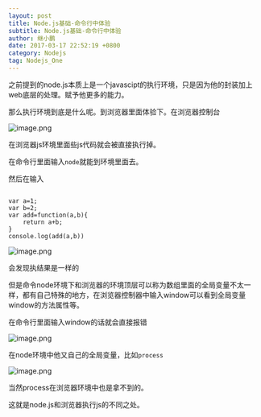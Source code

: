 ```yaml
---
layout: post
title: Node.js基础-命令行中体验
subtitle: Node.js基础-命令行中体验
author: 继小鹏
date: 2017-03-17 22:52:19 +0800
category: Nodejs
tag: Nodejs_One
---
```



之前提到的node.js本质上是一个javascipt的执行环境，只是因为他的封装加上web底层的处理。赋予他更多的能力。

那么执行环境到底是什么呢。到浏览器里面体验下。在浏览器控制台


![image.png](http://upload-images.jianshu.io/upload_images/3877962-a782cb6d08037897.png?imageMogr2/auto-orient/strip%7CimageView2/2/w/1240)


在浏览器js环境里面些js代码就会被直接执行掉。

在命令行里面输入`node`就能到环境里面去。

然后在输入

```javasceipt

var a=1;
var b=2;
var add=function(a,b){
	return a+b;
}
console.log(add(a,b))
```

![image.png](http://upload-images.jianshu.io/upload_images/3877962-96fcdeb9ec967261.png?imageMogr2/auto-orient/strip%7CimageView2/2/w/1240)

会发现执结果是一样的

但是命令node环境下和浏览器的环境顶层可以称为数组里面的全局变量不太一样，都有自己特殊的地方，在浏览器控制器中输入window可以看到全局变量window的方法属性等。

在命令行里面输入window的话就会直接报错


![image.png](http://upload-images.jianshu.io/upload_images/3877962-737d5825e7578c7b.png?imageMogr2/auto-orient/strip%7CimageView2/2/w/1240)


在node环境中他又自己的全局变量，比如`process`




![image.png](http://upload-images.jianshu.io/upload_images/3877962-9085cc7f14d62f10.png?imageMogr2/auto-orient/strip%7CimageView2/2/w/1240)

当然process在浏览器环境中也是拿不到的。

这就是node.js和浏览器执行js的不同之处。